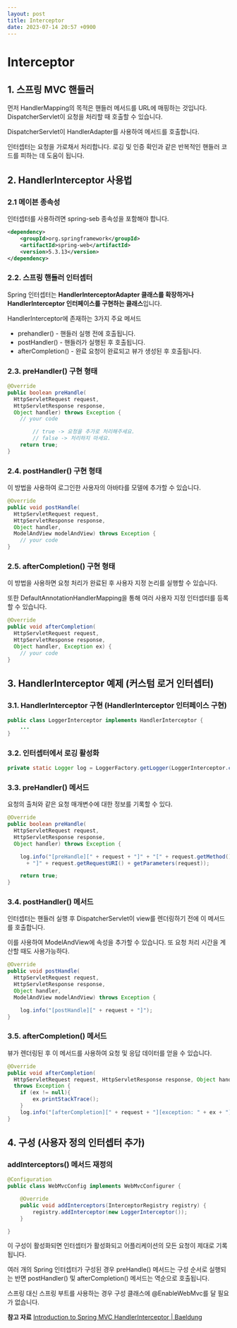 ```yaml
---
layout: post
title: Interceptor
date: 2023-07-14 20:57 +0900
---
```


# Interceptor

## 1. 스프링 MVC 핸들러

먼저 HandlerMapping의 목적은 핸들러 메서드를 URL에 매핑하는 것입니다. DispatcherServlet이 요청을 처리할 때 호출할 수 있습니다.

DispatcherServlet이 HandlerAdapter를 사용하여 메서드를 호출합니다.

인터셉터는 요청을 가로채서 처리합니다. 로깅 및 인증 확인과 같은 반복적인 핸들러 코드를 피하는 데 도움이 됩니다.

## 2. HandlerInterceptor 사용법

### 2.1 메이븐 종속성

인터셉터를 사용하려면 spring-seb 종속성을 포함해야 합니다.

```xml
<dependency>
    <groupId>org.springframework</groupId>
    <artifactId>spring-web</artifactId>
    <version>5.3.13</version>
</dependency>
```

### 2.2. 스프링 핸들러 인터셉터

Spring 인터셉터는 **HandlerInterceptorAdapter 클래스를 확장하거나 HandlerInterceptor 인터페이스를 구현하는 클래스**입니다.

HandlerInterceptor에 존재하는 3가지 주요 메서드

- prehandler() - 핸들러 실행 전에 호출됩니다.
- postHandler() - 핸들러가 실행된 후 호출됩니다.
- afterCompletion() - 완료 요청이 완료되고 뷰가 생성된 후 호출됩니다.

### 2.3. preHandler() 구현 형태

```java
@Override
public boolean preHandle(
  HttpServletRequest request,
  HttpServletResponse response,
  Object handler) throws Exception {
    // your code

		// true -> 요청을 추가로 처리해주세요.
		// false -> 처리하지 마세요.
    return true;
}
```

### 2.4. postHandler() 구현 형태

이 방법을 사용하여 로그인한 사용자의 아바타를 모델에 추가할 수 있습니다.

```java
@Override
public void postHandle(
  HttpServletRequest request,
  HttpServletResponse response,
  Object handler,
  ModelAndView modelAndView) throws Exception {
    // your code
}
```

### 2.5. afterCompletion() 구현 형태

이 방법을 사용하면 요청 처리가 완료된 후 사용자 지정 논리를 실행할 수 있습니다.

또한 DefaultAnnotationHandlerMapping을 통해 여러 사용자 지정 인터셉터를 등록할 수 있습니다.

```java
@Override
public void afterCompletion(
  HttpServletRequest request,
  HttpServletResponse response,
  Object handler, Exception ex) {
    // your code
}
```

## 3. HandlerInterceptor 예제 (커스텀 로거 인터셉터)

### 3.1. **HandlerInterceptor 구현 (HandlerInterceptor 인터페이스 구현)**

```java
public class LoggerInterceptor implements HandlerInterceptor {
    ...
}
```

### 3.2. 인터셉터에서 로깅 활성화

```java
private static Logger log = LoggerFactory.getLogger(LoggerInterceptor.class);
```

### 3.3. preHandler() 메서드

요청의 출처와 같은 요청 매개변수에 대한 정보를 기록할 수 있다.

```java
@Override
public boolean preHandle(
  HttpServletRequest request,
  HttpServletResponse response,
  Object handler) throws Exception {

    log.info("[preHandle][" + request + "]" + "[" + request.getMethod()
      + "]" + request.getRequestURI() + getParameters(request));

    return true;
}
```

### 3.4. postHandler() 메서드

인터셉터는 핸들러 실행 후 DispatcherServlet이 view를 렌더링하기 전에 이 메서드를 호출합니다.

이를 사용하여 ModelAndView에 속성을 추가할 수 있습니다. 또 요청 처리 시간을 계산할 때도 사용가능하다.

```java
@Override
public void postHandle(
  HttpServletRequest request,
  HttpServletResponse response,
  Object handler,
  ModelAndView modelAndView) throws Exception {

    log.info("[postHandle][" + request + "]");
}
```

### 3.5. afterCompletion() 메서드

뷰가 렌더링된 후 이 메서드를 사용하여 요청 및 응답 데이터를 얻을 수 있습니다.

```java
@Override
public void afterCompletion(
  HttpServletRequest request, HttpServletResponse response, Object handler, Exception ex)
  throws Exception {
    if (ex != null){
        ex.printStackTrace();
    }
    log.info("[afterCompletion][" + request + "][exception: " + ex + "]");
}
```

## 4. 구성 (사용자 정의 인터셉터 추가)

### **addInterceptors() 메서드 재정의**

```java
@Configuration
public class WebMvcConfig implements WebMvcConfigurer {

    @Override
    public void addInterceptors(InterceptorRegistry registry) {
        registry.addInterceptor(new LoggerInterceptor());
    }

}
```

이 구성이 활성화되면 인터셉터가 활성화되고 어플리케이션의 모든 요청이 제대로 기록됩니다.

여러 개의 Spring 인터셉터가 구성된 경우 preHandle() 메서드는 구성 순서로 실행되는 반면 postHandler() 및 afterCompletion() 메서드는 역순으로 호출됩니다.

스프링 대신 스프링 부트를 사용하는 경우 구성 클래스에 @EnableWebMvc를 달 필요가 없습니다.

**참고 자료**
[Introduction to Spring MVC HandlerInterceptor | Baeldung](https://www.baeldung.com/spring-mvc-handlerinterceptor)
